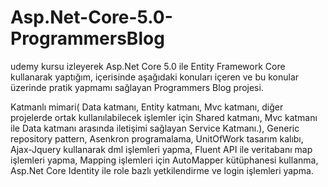 # Asp.Net-Core-5.0-ProgrammersBlog

udemy kursu izleyerek Asp.Net Core 5.0 ile Entity Framework Core kullanarak yaptığım, içerisinde aşağıdaki konuları içeren ve bu konular üzerinde pratik yapmamı sağlayan Programmers Blog projesi.

Katmanlı mimari(
Data katmanı, Entity katmanı, Mvc katmanı, diğer projelerde ortak kullanılabilecek işlemler için Shared katmanı, Mvc katmanı ile Data katmanı arasında iletişimi sağlayan Service Katmanı.),
Generic repository pattern,
Asenkron programalama,
UnitOfWork tasarım kalıbı,
Ajax-Jquery kullanarak dml işlemleri yapma,
Fluent API ile veritabanı map işlemleri yapma,
Mapping işlemleri için AutoMapper kütüphanesi kullanma,
Asp.Net Core Identity ile role bazlı yetkilendirme ve login işlemleri yapma.
